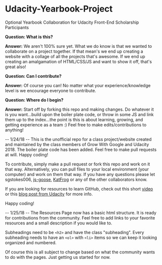 # Udacity-Yearbook-Project
Optional Yearbook Collaboration for Udacity Front-End Scholarship Participants

<p><strong>Question: What is this?</strong></p>
<p><strong>Answer:</strong> We aren't 100% sure yet.  What we do know is that we wanted to collaborate on a project together.  If that mean's we end up creating a website with a collage of all the projects that's awesome.  If we end up creating an amalgamation of HTML/CSS/JS and want to show it off, that's great also!</p>  

<p><strong>Question: Can I contribute?</strong></p>
<p><strong>Answer:</strong> Of course you can!  No matter what your experience/knowledge level is we encourage everyone to contribute.</p>

<p><strong>Question: Where do I begin?</strong></p>
<p><strong>Answer:</strong> Start off by forking this repo and making changes.  Do whatever it is you want...build upon the boiler plate code, or throw in some JS and link them up to the index...the point is this is about learning, growing, and getting experience as a team :)  Feel free to make edits/contributions to anything!</p>



-- 1/24/18 --
This is the unofficial repo for a class project/website created and maintained by the class members of Grow With Google and Udacity 2018.  The boiler plate code has been added.  Feel free to make pull requests at will. Happy coding!


To contribute, simply make a pull request or fork this repo and work on it that way.  Alternatively, you can pull files to your local environment (your computer) and work on them that way.  If you have any questions please let sgstokes006, <a href="https://github.com/JS-goose">js-goose</a>, <a href="https://github.com/KatFrog">KatFrog</a> or any of the other collaborators know.  

If you are looking for resources to learn GitHub, check out this short <a href="https://www.google.com/search?q=learning+to+use+github&oq=learning+to+use+git&aqs=chrome.1.69i57j0.4127j0j7&sourceid=chrome&ie=UTF-8#kpvalbx=0">video</a> or this <a href="https://blog.udacity.com/2015/06/a-beginners-git-github-tutorial.html">blog post from Udacity</a> for more info.

Happy coding!

-- 1/25/18 --
The Resources Page now has a basic html structure. It is ready for contributions from the community. Feel free to add links to your favorite resources and a small description if you would like to. 

Subheadings need to be `<h2>` and have the class "subheading". Every subheading needs to have an `<ol>` with `<li>` items so we can keep it looking organized and numbered.

Of course this is all subject to change based on what the community wants to do with the pages. Just getting us started for now. 

